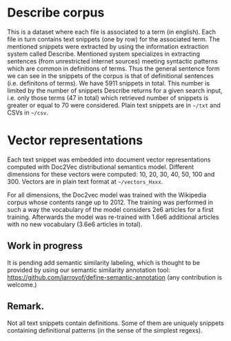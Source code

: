 # Describe corpus
This is a dataset where each file is associated to a term (in english). Each file in turn contains text snippets (one by row) for the associated term. The mentioned snippets were extracted by using the information extraction system called Describe. Mentioned system specializes in extracting sentences (from unrestricted internet sources) meeting syntactic patterns which are common in definitions of terms. Thus the general sentence form we can see in the snippets of the corpus is that of definitional sentences (i.e. definitons of terms). We have 5911 snippets in total. This number is limited by the number of snippets Describe returns for a given search input, i.e. only those terms (47 in total) which retrieved number of snippets is greater or equal to 70 were considered. Plain text snippets are in `~/txt` and CSVs in `~/csv`.

# Vector representations

Each text snippet was embedded into document vector representations computed with Doc2Vec distributional semantics model. Different dimensions for these vectors were computed: 10, 20, 30, 40, 50, 100 and 300. Vectors are in plain text format at `~/vectors_Hxxx`.

For all dimensions, the Doc2vec model was trained with the Wikipedia corpus whose contents range up to 2012. The training was performed in such a way the vocabulary of the model considers 2e6 articles for a first training. Afterwards the model was re-trained with 1.6e6 additional articles with no new vocabulary (3.6e6 articles in total).

## Work in progress 

It is pending add semantic similarity labeling, which is thought to be provided by using our semantic similarity annotation tool: https://github.com/iarroyof/define-semantic-annotation (any contribution is welcome.)

## Remark. 

Not all text snippets contain definitions. Some of them are uniquely snippets containing definitional patterns (in the sense of the simplest regexs).
